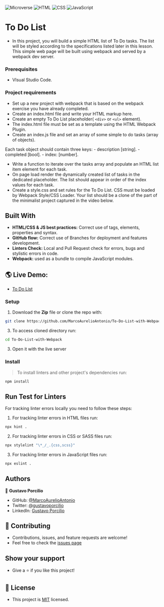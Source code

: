 ![Microverse](https://img.shields.io/badge/Microverse-blueviolet) ![HTML](https://img.shields.io/badge/-HTML-orange) ![CSS](https://img.shields.io/badge/-CSS-blue) ![JavaScript](https://img.shields.io/badge/-JavaScript-yellow)

# To Do List
- In this project, you will build a simple HTML list of To Do tasks. The list will be styled according to the specifications listed later in this lesson. This simple web page will be built using webpack and served by a webpack dev server.

### Prerequisites
- VIsual Studio Code.

### Project requirements
- Set up a new project with webpack that is based on the webpack exercise you have already completed.
- Create an index.html file and write your HTML markup here. 
- Create an empty To Do List placeholder( `<div>` or `<ul>` element). 
- The index.html file must be set as a template using the HTML Webpack Plugin.
- Create an index.js file and set an array of some simple to do tasks (array of objects). 

Each task object should contain three keys:
    - description [string].
    - completed [bool].
    - index: [number].
    
- Write a function to iterate over the tasks array and populate an HTML list item element for each task.
- On page load render the dynamically created list of tasks in the dedicated placeholder. The list should appear in order of the index values for each task.
- Create a style.css and set rules for the To Do List. CSS must be loaded by Webpack Style/CSS Loader. Your list should be a clone of the part of the minimalist project captured in the video below.

## Built With
- **HTML/CSS & JS best practices:** Correct use of tags, elements, properties and syntax.
- **GitHub flow:** Correct use of Branches for deployment and features development.
- **Linters Check:** Local and Pull Request check for errors, bugs and stylistic errors in code.
- **Webpack:** used as a bundle to compile JavaScript modules.

## 🌎 Live Demo:
- [To Do List]()

### Setup
1. Download the **Zip** file or clone the repo with:
```bash
git clone https://github.com/MarcoAurelioAntonio/To-Do-List-with-Webpack.git 
```
3. To access cloned directory run:
```bash
cd To-Do-List-with-Webpack
```
3. Open it with the live server

### Install
> To install linters and other project's dependencies run:
```bash
npm install
```
## Run Test for Linters

For tracking linter errors locally you need to follow these steps:

1. For tracking linter errors in HTML files run:
```bash 
npx hint .
```

2. For tracking linter errors in CSS or SASS files run:

```bash
npx stylelint "\*_/_.{css,scss}"
```

3. For tracking linter errors in JavaScript files run:

```bash
npx eslint .
```

## Authors 
👤 **Gustavo Porcilio**

- GitHub: [@MarcoAurelioAntonio](https://github.com/MarcoAurelioAntonio)
- Twitter: [@gustavoporcilio](https://twitter.com/gustavoporcilio)
- LinkedIn: [Gustavo Porcilio](https://www.linkedin.com/in/gustavo-porcilio-4496a223a/)

## 🤝 Contributing

- Contributions, issues, and feature requests are welcome!
- Feel free to check the [issues page](https://github.com/MarcoAurelioAntonio/To-Do-List-with-Webpack/issues)

## Show your support
- Give a ⭐️ if you like this project!

## 📝 License
- This project is [MIT](./LICENSE) licensed.
